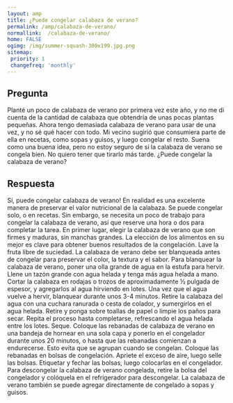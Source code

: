 ```yaml
---
layout: amp
title: ¿Puede congelar calabaza de verano?  
permalink: /amp/calabaza-de-verano/
normallink:  /calabaza-de-verano/
home: FALSE
ogimg: /img/summer-squash-300x199.jpg.png
sitemap:
 priority: 1
 changefreq: 'monthly'
---
```




## Pregunta

Planté un poco de calabaza de verano por primera vez este año, y no me di cuenta de la cantidad de calabaza que obtendría de unas pocas plantas pequeñas. Ahora tengo demasiada calabaza de verano para usar de una vez, y no sé qué hacer con todo. Mi vecino sugirió que consumiera parte de ella en recetas, como sopas y guisos, y luego congelar el resto. Suena como una buena idea, pero no estoy seguro de si la calabaza de verano se congela bien. No quiero tener que tirarlo más tarde. ¿Puede congelar la calabaza de verano?


<amp-img src="https://sepuedecongelar.com/img/summer-squash-300x199.jpg" alt="¿Puede congelar calabaza de verano?" height="400" width="800"></amp-img>


## Respuesta

Sí, puede congelar calabaza de verano! En realidad es una excelente manera de preservar el valor nutricional de la calabaza. Se puede congelar solo, o en recetas. Sin embargo, se necesita un poco de trabajo para congelar la calabaza de verano, así que reserve una hora o dos para completar la tarea.
En primer lugar, elegir la calabaza de verano que son firmes y maduras, sin manchas grandes. La elección de los alimentos en su mejor es clave para obtener buenos resultados de la congelación. Lave la fruta libre de suciedad. La calabaza de verano debe ser blanqueada antes de congelar para preservar el color, la textura y el sabor.
Para blanquear la calabaza de verano, poner una olla grande de agua en la estufa para hervir. Llene un tazón grande con agua helada y tenga más agua helada a mano. Cortar la calabaza en rodajas o trozos de aproximadamente ½ pulgada de espesor, y agregarlos al agua hirviendo en lotes. Una vez que el agua vuelve a hervir, blanquear durante unos 3-4 minutos. Retire la calabaza del agua con una cuchara ranurada o cesta de colador, y sumergirlos en el agua helada. Retire y ponga sobre toallas de papel o limpie los paños para secar. Repita el proceso hasta completarse, refrescando el agua helada entre los lotes. Seque.
Coloque las rebanadas de calabaza de verano en una bandeja de hornear en una sola capa y ponerlo en el congelador durante unos 20 minutos, o hasta que las rebanadas comienzan a endurecerse. Esto evita que se agrupan cuando se congelan. Coloque las rebanadas en bolsas de congelación. Apriete el exceso de aire, luego selle las bolsas. Etiquetar y fechar las bolsas, luego colocarlas en el congelador.
Para descongelar la calabaza de verano congelada, retire la bolsa del congelador y colóquela en el refrigerador para descongelar. La calabaza de verano también se puede agregar directamente de congelado a sopas y guisos.